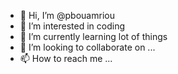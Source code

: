 - 👋 Hi, I’m @pbouamriou
- 👀 I’m interested in coding
- 🌱 I’m currently learning lot of things
- 💞️ I’m looking to collaborate on ...
- 📫 How to reach me ...

<!---
pbouamriou/pbouamriou is a ✨ special ✨ repository because its `README.md` (this file) appears on your GitHub profile.
You can click the Preview link to take a look at your changes.
--->

